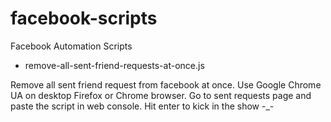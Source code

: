 # facebook-scripts
Facebook Automation Scripts


- remove-all-sent-friend-requests-at-once.js

Remove all sent friend request from facebook at once. Use Google Chrome UA on desktop Firefox or Chrome browser. Go to sent requests page and paste the script in web console. Hit enter to kick in the show -_-
